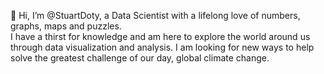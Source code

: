 👋 Hi, I’m @StuartDoty, a Data Scientist with a lifelong love of numbers, graphs, maps and puzzles.  
I have a thirst for knowledge and am here to explore the world around us through data visualization and analysis.
I am looking for new ways to help solve the greatest challenge of our day, global climate change.

<!---
StuartDoty/StuartDoty is a ✨ special ✨ repository because its `README.md` (this file) appears on your GitHub profile.
You can click the Preview link to take a look at your changes.
--->
